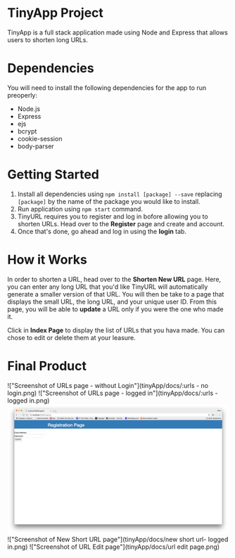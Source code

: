 # TinyApp Project

TinyApp is a full stack application made using Node and Express that allows users to shorten long URLs.

# Dependencies

You will need to install the following dependencies for the app to run preoperly:
- Node.js
- Express
- ejs
- bcrypt
- cookie-session
- body-parser

# Getting Started

1) Install all dependencies using `npm install [package] --save` replacing `[package]` by the name of the package you would like to install.
2) Run application using `npm start` command.
3) TinyURL requires you to register and log in bofore allowing you to shorten URLs. Head over to the **Register** page and create and account.
4) Once that's done, go ahead and log in using the **login** tab.


# How it Works

In order to shorten a URL, head over to the **Shorten New URL** page. Here, you can enter any long URL that you'd like TinyURL will automatically generate a smaller version of that URL. You will then be take to a page that displays the small URL, the long URL, and your unique user ID. From this page, you will be able to **update** a URL only if you were the one who made it.

Click in **Index Page** to display the list of URLs that you hava made. You can chose to edit or delete them at your leasure.

# Final Product

!["Screenshot of URLs page - without Login"](tinyApp/docs/:urls - no login.png)
!["Screenshot of URLs page - logged in"](tinyApp/docs/:urls - logged in.png)
!["Screenshot of Registration page"](https://github.com/Garo-A/tinyApp/blob/master/docs/:register%20page.png)
!["Screenshot of New Short URL page"](tinyApp/docs/new short url- logged in.png)
!["Screenshot of URL Edit page"](tinyApp/docs/url edit page.png)

